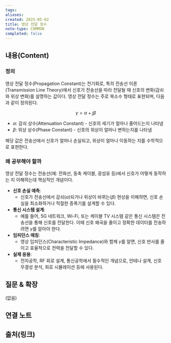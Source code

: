 ```yaml
---
tags:
aliases: 
created: 2025-05-02
title: 영상 전달 정수
note-type: COMMON
completed: false
---
```


## 내용(Content)

### 정의

영상 전달 정수(Propagation Constant)는 전기회로, 특히 전송선 이론(Transmission Line Theory)에서 신호가 전송선을 따라 전달될 때 신호의 변화(감쇠와 위상 변화)를 설명하는 값이다. 영상 전달 정수는 주로 복소수 형태로 표현되며, 다음과 같이 정의된다.

$$
\gamma = \alpha + j \beta
$$
- $\alpha$: 감쇠 상수(Attenuation Constant) - 신호의 세기가 얼마나 줄어드는지 나타냄
- $\beta$: 위상 상수(Phase Constant) - 신호의 위상이 얼마나 변하는지를 나타냄

해당 값은 전송선에서 신호가 얼마나 손실되고, 위상이 얼마나 이동하는 지를 수학적으로 표현한다.

### 왜 공부해야 할까

영상 전달 정수는 전송선(예: 전화선, 동축 케이블, 광섬유 등)에서 신호가 어떻게 동작하는 지 이해하는데 핵심적인 개념이다. 

- **신호 손실 예측**:
    - 신호가 전송선에서 감쇠($\alpha$)되거나 위상이 바뀌는($\beta$) 현상을 이해하면, 신호 손실을 최소화하거나 적절한 증폭기를 설계할 수 있다.
- **통신 시스템 설계**:
    - 예를 들어, 5G 네트워크, Wi-Fi, 또는 케이블 TV 시스템 같은 통신 시스템은 전송선을 통해 신호를 전달한다. 이때 신호 왜곡을 줄이고 정확한 데이터를 전송하려면 $\gamma$를 알아야 한다.
- **임피던스 매칭**:
    - 영상 임피던스(Characteristic Impedance)와 함께 $\gamma$를 알면, 신호 반사를 줄이고 효율적으로 전력을 전달할 수 있다.
- **실제 응용**:
    - 전자공학, RF 회로 설계, 통신공학에서 필수적인 개념으로, 안테나 설계, 신호 무결성 분석, 회로 시뮬레이션 등에 사용된다.



## 질문 & 확장

(없음)

## 연결 노트

## 출처(링크)

